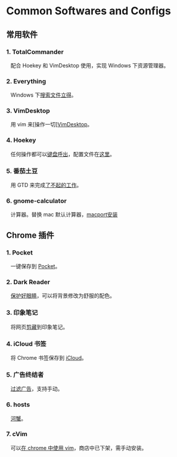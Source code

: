 # Common Softwares and Configs

## 常用软件
### 1. TotalCommander
    配合 Hoekey 和 VimDesktop 使用，实现 Windows 下资源管理器。

### 2. Everything
    Windows 下[搜索文件立得](https://www.voidtools.com/zh-cn/)。

### 3. VimDesktop
    用 vim 来[操作一切][VimDesktop](https://github.com/goreliu/vimdesktop)。

### 4. Hoekey
    任何操作都可以[键盘呼出](https://www.appinn.com/hoekey-one/)，配置文件在[这里]()。

### 5. 番茄土豆
    用 GTD 来完成[了不起的工作](https://www.appinn.com/pomotodo/)。

### 6. gnome-calculator
    计算器。替换 mac 默认计算器，[macport安装](https://ports.macports.org/port/gnome-calculator)

## Chrome 插件
### 1. Pocket
    一键保存到 [Pocket](http://chromecj.com/productivity/2015-11/618.html)。

### 2. Dark Reader
    [保护好眼睛](https://darkreader.org/)，可以将背景修改为舒服的配色。

### 3. 印象笔记
    将网页[剪藏](https://www.yinxiang.com/webclipper/?downloaded)到印象笔记。

### 4. iCloud 书签
    将 Chrome 书签保存到 [iCloud](http://chromecj.com/productivity/2014-11/257.html)。

### 5. 广告终结者
    [过滤广告](http://www.adtchrome.com/)，支持手动。

### 6. hosts
    [河蟹](https://laod.cn/hosts/2017-google-hosts.html#button_file)。

### 7. cVim
    可以[在 chrome 中使用 vim](https://github.com/1995eaton/chromium-vim)，商店中已下架，需手动安装。
